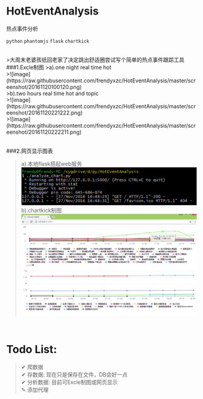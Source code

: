 # HotEventAnalysis
热点事件分析

`python`
`phantomjs`
`flask`
`chartkick`

<br>
>大周末老婆孩纸回老家了决定跳出舒适圈尝试写个简单的热点事件跟踪工具
<br>
###1.Excle制图
>a).one night real time hot <br>
>![image](https://raw.githubusercontent.com/frendyxzc/HotEventAnalysis/master/screenshot/20161120100120.png)<br>
>b).two hours real time hot and topic <br>
>![image](https://raw.githubusercontent.com/frendyxzc/HotEventAnalysis/master/screenshot/20161120221222.png)<br>
>![image](https://raw.githubusercontent.com/frendyxzc/HotEventAnalysis/master/screenshot/20161120222211.png)<br>
<br>

###2.网页显示图表
>a).本地flask搭起web服务 <br>
>![image](https://raw.githubusercontent.com/frendyxzc/HotEventAnalysis/master/screenshot/20161127164840.png)<br>
>b).chartkick制图 <br>
>![image](https://raw.githubusercontent.com/frendyxzc/HotEventAnalysis/master/screenshot/20161127164739.png)<br>
<br>

# Todo List:
> ✔ 爬数据<br>
> ✔ 存数据: 现在只是保存在文件，DB会好一点<br>
> ✔ 分析数据: 目前可Excle制图或网页显示<br>
> ✎ 添加代理<br>